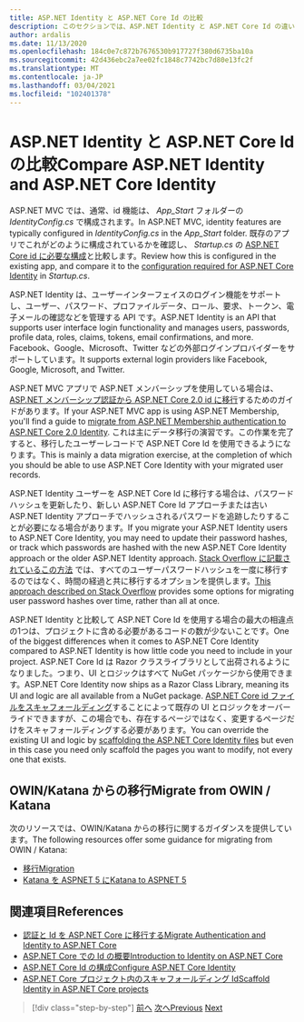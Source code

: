 ```yaml
---
title: ASP.NET Identity と ASP.NET Core Id の比較
description: このセクションでは、ASP.NET Identity と ASP.NET Core Id の違いを調べます。これは、.NET Framework から .NET Core への移行を計画するときに特に重要です。
author: ardalis
ms.date: 11/13/2020
ms.openlocfilehash: 184c0e7c872b7676530b917727f380d6735ba10a
ms.sourcegitcommit: 42d436ebc2a7ee02fc1848c7742bc7d80e13fc2f
ms.translationtype: MT
ms.contentlocale: ja-JP
ms.lasthandoff: 03/04/2021
ms.locfileid: "102401378"
---
```

# <a name="compare-aspnet-identity-and-aspnet-core-identity"></a><span data-ttu-id="4569a-103">ASP.NET Identity と ASP.NET Core Id の比較</span><span class="sxs-lookup"><span data-stu-id="4569a-103">Compare ASP.NET Identity and ASP.NET Core Identity</span></span>

<span data-ttu-id="4569a-104">ASP.NET MVC では、通常、id 機能は、 *App_Start* フォルダーの *IdentityConfig.cs* で構成されます。</span><span class="sxs-lookup"><span data-stu-id="4569a-104">In ASP.NET MVC, identity features are typically configured in *IdentityConfig.cs* in the *App_Start* folder.</span></span> <span data-ttu-id="4569a-105">既存のアプリでこれがどのように構成されているかを確認し、 *Startup.cs* の [ASP.NET Core id に必要な構成](/aspnet/core/security/authentication/identity-configuration)と比較します。</span><span class="sxs-lookup"><span data-stu-id="4569a-105">Review how this is configured in the existing app, and compare it to the [configuration required for ASP.NET Core Identity](/aspnet/core/security/authentication/identity-configuration) in *Startup.cs*.</span></span>

<span data-ttu-id="4569a-106">ASP.NET Identity は、ユーザーインターフェイスのログイン機能をサポートし、ユーザー、パスワード、プロファイルデータ、ロール、要求、トークン、電子メールの確認などを管理する API です。</span><span class="sxs-lookup"><span data-stu-id="4569a-106">ASP.NET Identity is an API that supports user interface login functionality and manages users, passwords, profile data, roles, claims, tokens, email confirmations, and more.</span></span> <span data-ttu-id="4569a-107">Facebook、Google、Microsoft、Twitter などの外部ログインプロバイダーをサポートしています。</span><span class="sxs-lookup"><span data-stu-id="4569a-107">It supports external login providers like Facebook, Google, Microsoft, and Twitter.</span></span>

<span data-ttu-id="4569a-108">ASP.NET MVC アプリで ASP.NET メンバーシップを使用している場合は、 [ASP.NET メンバーシップ認証から ASP.NET Core 2.0 id に移行](/aspnet/core/migration/proper-to-2x/membership-to-core-identity)するためのガイドがあります。</span><span class="sxs-lookup"><span data-stu-id="4569a-108">If your ASP.NET MVC app is using ASP.NET Membership, you'll find a guide to [migrate from ASP.NET Membership authentication to ASP.NET Core 2.0 Identity](/aspnet/core/migration/proper-to-2x/membership-to-core-identity).</span></span> <span data-ttu-id="4569a-109">これは主にデータ移行の演習です。この作業を完了すると、移行したユーザーレコードで ASP.NET Core Id を使用できるようになります。</span><span class="sxs-lookup"><span data-stu-id="4569a-109">This is mainly a data migration exercise, at the completion of which you should be able to use ASP.NET Core Identity with your migrated user records.</span></span>

<span data-ttu-id="4569a-110">ASP.NET Identity ユーザーを ASP.NET Core Id に移行する場合は、パスワードハッシュを更新したり、新しい ASP.NET Core Id アプローチまたは古い ASP.NET Identity アプローチでハッシュされるパスワードを追跡したりすることが必要になる場合があります。</span><span class="sxs-lookup"><span data-stu-id="4569a-110">If you migrate your ASP.NET Identity users to ASP.NET Core Identity, you may need to update their password hashes, or track which passwords are hashed with the new ASP.NET Core Identity approach or the older ASP.NET Identity approach.</span></span> <span data-ttu-id="4569a-111">[Stack Overflow に記載されているこの方法](https://stackoverflow.com/a/57074910/13729) では、すべてのユーザーパスワードハッシュを一度に移行するのではなく、時間の経過と共に移行するオプションを提供します。</span><span class="sxs-lookup"><span data-stu-id="4569a-111">[This approach described on Stack Overflow](https://stackoverflow.com/a/57074910/13729) provides some options for migrating user password hashes over time, rather than all at once.</span></span>

<span data-ttu-id="4569a-112">ASP.NET Identity と比較して ASP.NET Core Id を使用する場合の最大の相違点の1つは、プロジェクトに含める必要があるコードの数が少ないことです。</span><span class="sxs-lookup"><span data-stu-id="4569a-112">One of the biggest differences when it comes to ASP.NET Core Identity compared to ASP.NET Identity is how little code you need to include in your project.</span></span> <span data-ttu-id="4569a-113">ASP.NET Core Id は Razor クラスライブラリとして出荷されるようになりました。つまり、UI とロジックはすべて NuGet パッケージから使用できます。</span><span class="sxs-lookup"><span data-stu-id="4569a-113">ASP.NET Core Identity now ships as a Razor Class Library, meaning its UI and logic are all available from a NuGet package.</span></span> <span data-ttu-id="4569a-114">[ASP.NET Core id ファイルをスキャフォールディング](/aspnet/core/security/authentication/scaffold-identity)することによって既存の UI とロジックをオーバーライドできますが、この場合でも、存在するページではなく、変更するページだけをスキャフォールディングする必要があります。</span><span class="sxs-lookup"><span data-stu-id="4569a-114">You can override the existing UI and logic by [scaffolding the ASP.NET Core Identity files](/aspnet/core/security/authentication/scaffold-identity) but even in this case you need only scaffold the pages you want to modify, not every one that exists.</span></span>

## <a name="migrate-from-owin--katana"></a><span data-ttu-id="4569a-115">OWIN/Katana からの移行</span><span class="sxs-lookup"><span data-stu-id="4569a-115">Migrate from OWIN / Katana</span></span>

<span data-ttu-id="4569a-116">次のリソースでは、OWIN/Katana からの移行に関するガイダンスを提供しています。</span><span class="sxs-lookup"><span data-stu-id="4569a-116">The following resources offer some guidance for migrating from OWIN / Katana:</span></span>

- [<span data-ttu-id="4569a-117">移行</span><span class="sxs-lookup"><span data-stu-id="4569a-117">Migration</span></span>](/aspnet/core/migration/proper-to-2x/#globalasax-file-replacement)
- [<span data-ttu-id="4569a-118">Katana を ASPNET 5 に</span><span class="sxs-lookup"><span data-stu-id="4569a-118">Katana to ASPNET 5</span></span>](https://devblogs.microsoft.com/aspnet/katana-asp-net-5-and-bridging-the-gap/)

## <a name="references"></a><span data-ttu-id="4569a-119">関連項目</span><span class="sxs-lookup"><span data-stu-id="4569a-119">References</span></span>

- [<span data-ttu-id="4569a-120">認証と Id を ASP.NET Core に移行する</span><span class="sxs-lookup"><span data-stu-id="4569a-120">Migrate Authentication and Identity to ASP.NET Core</span></span>](/aspnet/core/migration/identity)
- [<span data-ttu-id="4569a-121">ASP.NET Core での Id の概要</span><span class="sxs-lookup"><span data-stu-id="4569a-121">Introduction to Identity on ASP.NET Core</span></span>](/aspnet/core/security/authorization/introduction)
- [<span data-ttu-id="4569a-122">ASP.NET Core Id の構成</span><span class="sxs-lookup"><span data-stu-id="4569a-122">Configure ASP.NET Core Identity</span></span>](/aspnet/core/security/authentication/identity-configuration)
- [<span data-ttu-id="4569a-123">ASP.NET Core プロジェクト内のスキャフォールディング Id</span><span class="sxs-lookup"><span data-stu-id="4569a-123">Scaffold Identity in ASP.NET Core projects</span></span>](/aspnet/core/security/authentication/scaffold-identity)

>[!div class="step-by-step"]
><span data-ttu-id="4569a-124">[前へ](authentication-differences.md)
>[次へ](controller-differences.md)</span><span class="sxs-lookup"><span data-stu-id="4569a-124">[Previous](authentication-differences.md)
[Next](controller-differences.md)</span></span>

